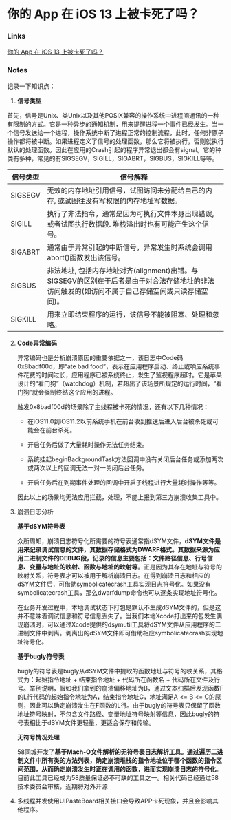 # 你的 App 在 iOS 13 上被卡死了吗？

### Links

[你的 App 在 iOS 13 上被卡死了吗？](https://mp.weixin.qq.com/s/W_AqP8cQy3d5QCMJ8Nzftw)

### Notes

记录一下知识点：

1. **信号类型**

首先，信号是Unix、类Unix以及其他POSIX兼容的操作系统中进程间通讯的一种有限制的方式。它是一种异步的通知机制，用来提醒进程一个事件已经发生。当一个信号发送给一个进程，操作系统中断了进程正常的控制流程，此时，任何非原子操作都将被中断。如果进程定义了信号的处理函数，那么它将被执行，否则就执行默认的处理函数。因此在应用的Crash引起的程序异常退出都会有signal。它的种类有多种，常见的有SIGSEGV，SIGILL，SIGABRT，SIGBUS，SIGKILL等等。

| **信号类型** | **信号解释**                                                 |
| ------------ | ------------------------------------------------------------ |
| SIGSEGV      | 无效的内存地址引用信号，试图访问未分配给自己的内存, 或试图往没有写权限的内存地址写数据。 |
| SIGILL       | 执行了非法指令，通常是因为可执行文件本身出现错误, 或者试图执行数据段. 堆栈溢出时也有可能产生这个信号。 |
| SIGABRT      | 通常由于异常引起的中断信号，异常发生时系统会调用abort()函数发出该信号。 |
| SIGBUS       | 非法地址, 包括内存地址对齐(alignment)出错。与SIGSEGV的区别在于后者是由于对合法存储地址的非法访问触发的(如访问不属于自己存储空间或只读存储空间)。 |
| SIGKILL      | 用来立即结束程序的运行，该信号不能被阻塞、处理和忽略。       |

2. **Code异常编码**

   异常编码也是分析崩溃原因的重要依据之一，该日志中Code码0x8badf00d，即“ate bad food”，表示在应用程序启动、终止或响应系统事件花费的时间过长，应用程序已被系统终止，发生了监视程序超时。它是苹果设计的“看门狗”（watchdog）机制，若超出了该场景所规定的运行时间，“看门狗”就会强制终结这个应用的进程。

   触发0x8badf00d的场景除了主线程被卡死的情况，还有以下几种情况：

   - 在iOS11.0到iOS11.2以前系统手机在前台收到推送后进入后台被杀死或可能会在前台杀死。

   - 开启任务后做了大量耗时操作无法任务结束。

   - 系统挂起beginBackgroundTask方法回调中没有关闭后台任务或添加两次或两次以上的回调无法一对一关闭后台任务。
   - 开启任务后在到期事件处理的回调中开启子线程进行大量耗时操作等等。

   因此以上的场景均无法应用拦截，处理，不能上报到第三方崩溃收集工具中。

3. 崩溃日志分析

   **基于dSYM符号表**

   众所周知，崩溃日志符号化所需要的符号表通常指dSYM文件，**dSYM文件是用来记录调试信息的文件，其数据存储格式为DWARF格式。其数据来源为应用二进制文件的DEBUG段，记录的信息主要包括：文件路径信息、行号信息、变量与地址的映射、函数与地址的映射等**。正是因为其存在地址与符号的映射关系，符号表才可以被用于解析崩溃日志。在得到崩溃日志和相应的dSYM文件后，可借助symbolicatecrash工具实现日志符号化。如果没有symbolicatecrash工具，那么dwarfdump命令也可以逐条实现地址符号化。

   在业务开发过程中，本地调试状态下打包是默认不生成dSYM文件的，但是这并不意味着调试信息和符号信息丢失了。当我们本地Xcode打出来的包发生偶现崩溃时，可以通过Xcode提供的dsymutil工具将dSYM文件从应用程序的二进制文件中剥离。剥离出的dSYM文件即可借助相应symbolicatecrash实现地址符号化。

   **基于bugly符号表**

   bugly的符号表是bugly从dSYM文件中提取的函数地址与符号的映关系，其格式为：起始指令地址 + 结束指令地址 + 代码所在函数名 + 代码所在文件及行号。举例说明，假如我们拿到的崩溃偏移地址为B，通过文本扫描后发现函数F的L行代码的起始指令地址为A，结束指令地址C，地址满足A <= B <= C的原则，因此可以确定崩溃发生在F函数的L行。由于bugly的符号表只保留了函数地址符号映射，不包含文件路径、变量地址符号映射等信息，因此bugly的符号表相比于dSYM文件更轻量，更适合保存和传输。

   **无符号情况处理**

   58同城开发了**基于Mach-O文件解析的无符号表日志解析工具。通过遍历二进制文件中所有类的方法列表，确定崩溃堆栈的指令地址位于哪个函数的指令区间范围，从而确定崩溃发生时正在调用的函数，进而实现崩溃日志的符号化**。目前此工具已经成为58质量保证必不可缺的工具之一。相关代码已经通过58技术委员会审核，近期将对外开源

4. 多线程并发使用UIPasteBoard相关接口会导致APP卡死现象，并且会影响其他程序。